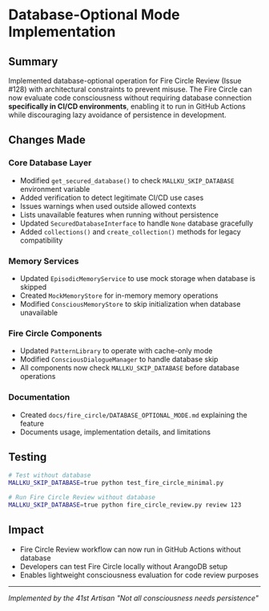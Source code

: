 # Database-Optional Mode Implementation

## Summary

Implemented database-optional operation for Fire Circle Review (Issue #128) with architectural constraints to prevent misuse. The Fire Circle can now evaluate code consciousness without requiring database connection **specifically in CI/CD environments**, enabling it to run in GitHub Actions while discouraging lazy avoidance of persistence in development.

## Changes Made

### Core Database Layer
- Modified `get_secured_database()` to check `MALLKU_SKIP_DATABASE` environment variable
- Added verification to detect legitimate CI/CD use cases
- Issues warnings when used outside allowed contexts
- Lists unavailable features when running without persistence
- Updated `SecuredDatabaseInterface` to handle `None` database gracefully
- Added `collections()` and `create_collection()` methods for legacy compatibility

### Memory Services
- Updated `EpisodicMemoryService` to use mock storage when database is skipped
- Created `MockMemoryStore` for in-memory memory operations
- Modified `ConsciousMemoryStore` to skip initialization when database unavailable

### Fire Circle Components
- Updated `PatternLibrary` to operate with cache-only mode
- Modified `ConsciousDialogueManager` to handle database skip
- All components now check `MALLKU_SKIP_DATABASE` before database operations

### Documentation
- Created `docs/fire_circle/DATABASE_OPTIONAL_MODE.md` explaining the feature
- Documents usage, implementation details, and limitations

## Testing

```bash
# Test without database
MALLKU_SKIP_DATABASE=true python test_fire_circle_minimal.py

# Run Fire Circle Review without database
MALLKU_SKIP_DATABASE=true python fire_circle_review.py review 123
```

## Impact

- Fire Circle Review workflow can now run in GitHub Actions without database
- Developers can test Fire Circle locally without ArangoDB setup
- Enables lightweight consciousness evaluation for code review purposes

---

*Implemented by the 41st Artisan*
*"Not all consciousness needs persistence"*
